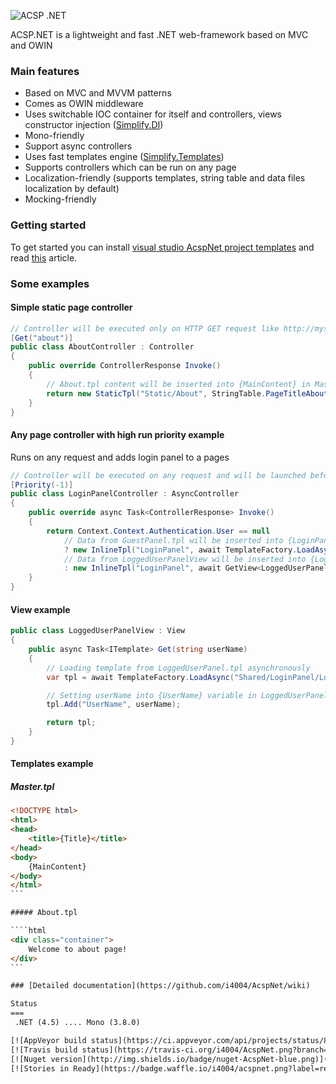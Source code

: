 ![ACSP .NET](https://raw.github.com/i4004/AcspNet/master/Images/Icon128x128.png)

ACSP.NET is a lightweight and fast .NET web-framework based on MVC and OWIN

### Main features

* Based on MVC and MVVM patterns
* Comes as OWIN middleware
* Uses switchable IOC container for itself and controllers, views constructor injection ([Simplify.DI](https://github.com/i4004/Simplify/wiki/Simplify.DI))
* Mono-friendly
* Support async controllers
* Uses fast templates engine ([Simplify.Templates](https://github.com/i4004/Simplify/wiki/Simplify.Templates))
* Supports controllers which can be run on any page
* Localization-friendly (supports templates, string table and data files localization by default)
* Mocking-friendly

### Getting started

To get started you can install [visual studio AcspNet project templates](http://visualstudiogallery.msdn.microsoft.com/25a4534d-5a5b-4cce-aecf-523c3679a1c3) and read [this](https://github.com/i4004/AcspNet/wiki/Getting-started) article.

### Some examples

#### Simple static page controller
```csharp
// Controller will be executed only on HTTP GET request like http://mysite.com/about
[Get("about")]
public class AboutController : Controller
{
    public override ControllerResponse Invoke()
    {
        // About.tpl content will be inserted into {MainContent} in Master.tpl
        return new StaticTpl("Static/About", StringTable.PageTitleAbout);
    }
}
```

#### Any page controller with high run priority example
Runs on any request and adds login panel to a pages
```csharp
// Controller will be executed on any request and will be launched before other controllers (because they have Priority = 0 by default)
[Priority(-1)]
public class LoginPanelController : AsyncController
{
    public override async Task<ControllerResponse> Invoke()
    {
        return Context.Context.Authentication.User == null
            // Data from GuestPanel.tpl will be inserted into {LoginPanel} in Master.tpl
            ? new InlineTpl("LoginPanel", await TemplateFactory.LoadAsync("Shared/LoginPanel/GuestPanel"))
            // Data from LoggedUserPanelView will be inserted into {LoginPanel} in Master.tpl
            : new InlineTpl("LoginPanel", await GetView<LoggedUserPanelView>().Get(Context.Context.Authentication.User.Identity.Name));
    }
}
```

#### View example
```csharp
public class LoggedUserPanelView : View
{
    public async Task<ITemplate> Get(string userName)
    {
        // Loading template from LoggedUserPanel.tpl asynchronously
        var tpl = await TemplateFactory.LoadAsync("Shared/LoginPanel/LoggedUserPanel");

        // Setting userName into {UserName} variable in LoggedUserPanel.tpl
        tpl.Add("UserName", userName);

        return tpl;
    }
}
```

#### Templates example

##### Master.tpl
````html
﻿<!DOCTYPE html>
<html>
<head>
    <title>{Title}</title>
</head>
<body>
    {MainContent}
</body>
</html>
```

##### About.tpl

````html
﻿<div class="container">
    Welcome to about page!
</div>
```

### [Detailed documentation](https://github.com/i4004/AcspNet/wiki)

Status
===
 .NET (4.5) .... Mono (3.8.0)

[![AppVeyor build status](https://ci.appveyor.com/api/projects/status/89hirbi3bn5ajkvj)](https://ci.appveyor.com/project/i4004/acspnet)
[![Travis build status](https://travis-ci.org/i4004/AcspNet.png?branch=master)](https://travis-ci.org/i4004/AcspNet)
[![Nuget version](http://img.shields.io/badge/nuget-AcspNet-blue.png)](https://www.nuget.org/packages/AcspNet/)
[![Stories in Ready](https://badge.waffle.io/i4004/acspnet.png?label=ready&title=Ready)](https://waffle.io/i4004/acspnet)
